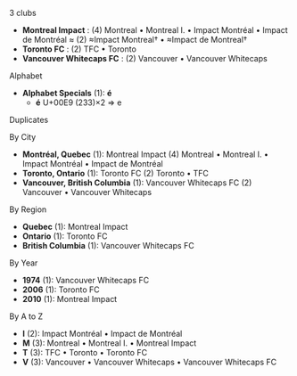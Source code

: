 3 clubs

- **Montreal Impact** : (4) Montreal • Montreal I. • Impact Montréal • Impact de Montréal ≈ (2) ≈Impact Montreal† • ≈Impact de Montreal†
- **Toronto FC** : (2) TFC • Toronto
- **Vancouver Whitecaps FC** : (2) Vancouver • Vancouver Whitecaps




Alphabet

- **Alphabet Specials** (1):  **é** 
  - **é** U+00E9 (233)×2 ⇒ e




Duplicates





By City

- **Montréal, Quebec** (1): Montreal Impact  (4) Montreal • Montreal I. • Impact Montréal • Impact de Montréal
- **Toronto, Ontario** (1): Toronto FC  (2) Toronto • TFC
- **Vancouver, British Columbia** (1): Vancouver Whitecaps FC  (2) Vancouver • Vancouver Whitecaps




By Region

- **Quebec** (1):   Montreal Impact
- **Ontario** (1):   Toronto FC
- **British Columbia** (1):   Vancouver Whitecaps FC




By Year

- **1974** (1):   Vancouver Whitecaps FC
- **2006** (1):   Toronto FC
- **2010** (1):   Montreal Impact






By A to Z

- **I** (2): Impact Montréal • Impact de Montréal
- **M** (3): Montreal • Montreal I. • Montreal Impact
- **T** (3): TFC • Toronto • Toronto FC
- **V** (3): Vancouver • Vancouver Whitecaps • Vancouver Whitecaps FC




